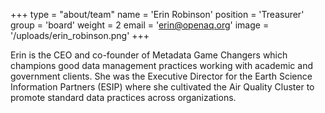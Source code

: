 +++
type = "about/team"
name = 'Erin Robinson'
position = 'Treasurer'
group = 'board'
weight = 2
email = 'erin@openaq.org'
image = '/uploads/erin_robinson.png'
+++

Erin is the CEO and co-founder of Metadata Game Changers which champions good data management practices working with academic and government clients. She was the Executive Director for the Earth Science Information Partners (ESIP) where she cultivated the Air Quality Cluster to promote standard data practices across organizations. 